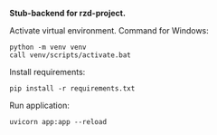 **Stub-backend for rzd-project.**

Activate virtual environment.
Command for Windows:
```
python -m venv venv
call venv/scripts/activate.bat
```

Install requirements:
```
pip install -r requirements.txt
```

Run application:
```
uvicorn app:app --reload
```